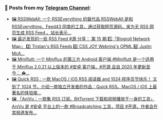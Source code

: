 ### 📰 Posts from my [Telegram Channel](https://t.me/s/aboutrss):
<!-- BLOG-POST-LIST:START -->
- [🖼 RSSWebAll: 一个 RSSEverything 的替代品 RSSWebAll 是和 RSSEverything、Feed43 同类的工具，通过获取网页源码，来为无 RSS 网页生成 RSS Feed 。站长表示...](https://t.me/aboutrss/1488)
- [🖼 最近发现的一些 RSS Feed #源 分享： 第 15 期 1️⃣「Blogroll Network Map」 2️⃣ Tristan&#39;s RSS Feeds 3️⃣ CSS JOY Webring&#39;s OPML 4️⃣ Justin McA...](https://t.me/aboutrss/1487)
- [🖼 Miniflutt: 一个 Miniflux 的第三方 Android 客户端 #Miniflutt 是一个适用于 Miniflux 2.0.21 以上版本的 #安卓 客户端，#开源 且自 2020 年更新至今： �...](https://t.me/aboutrss/1486)
- [🖼 Quick RSS : 一款 MacOS / iOS RSS 阅读器 and 1024 程序员节快乐！ 又到了 1024 节，介绍一款独立开发者的作品：Quick RSS。MacOS / iOS 上最著名的体验接...](https://t.me/aboutrss/1485)
- [🖼 「AniVu：一款集 RSS 订阅、BitTorrent 下载和视频播放于一身的工具」 AniVu 是 #安卓 平台上的一款 #Broadcatching 工具，项目 #开源，作者会在其频道发布...](https://t.me/aboutrss/1484)
<!-- BLOG-POST-LIST:END -->

<!--
**AboutRSS/AboutRSS** is a ✨ _special_ ✨ repository because its `README.md` (this file) appears on your GitHub profile.

Here are some ideas to get you started:

- 🔭 I’m currently working on ...
- 🌱 I’m currently learning ...
- 👯 I’m looking to collaborate on ...
- 🤔 I’m looking for help with ...
- 💬 Ask me about ...
- 📫 How to reach me: ...
- 😄 Pronouns: ...
- ⚡ Fun fact: ...
-->
